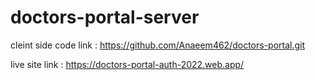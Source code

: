 # doctors-portal-server
cleint side code link : https://github.com/Anaeem462/doctors-portal.git

live site link : https://doctors-portal-auth-2022.web.app/
